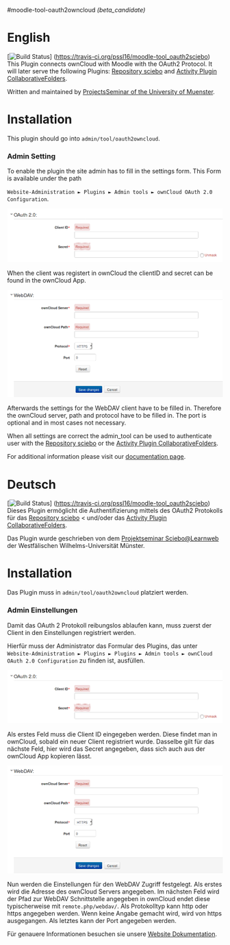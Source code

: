 #moodle-tool-oauth2owncloud *(beta_candidate)*

# English
[![Build Status](https://travis-ci.org/pssl16/moodle-tool_oauth2owncloud.svg?branch=master)]
(https://travis-ci.org/pssl16/moodle-tool_oauth2sciebo)</br>
This Plugin connects ownCloud with Moodle with the OAuth2 Protocol. It will later serve the following Plugins:
[Repository sciebo](https://github.com/pssl16/moodle-repository_sciebo) and 
[Activity Plugin CollaborativeFolders](https://github.com/pssl16/moodle-mod_collaborativefolders).

Written and maintained by
[ProjectsSeminar of the University of Muenster](https://github.com/pssl16).
# Installation
This plugin should go into `admin/tool/oauth2owncloud`. 

### Admin Setting

To enable the plugin the site admin has to fill in the settings form. This Form is available under the path
 
 `Website-Administration ► Plugins ► Admin tools ► ownCloud OAuth 2.0 Configuration`.

![Plugin-Struktur](pix/OAuth2Form.png)

When the client was registert in ownCloud the clientID and secret can be found in the ownCloud App.

![Plugin-Struktur](pix/WebDAVForm.png)

Afterwards the settings for the WebDAV client have to be filled in.
Therefore the ownCloud server, path and protocol have to be filled in. The port is optional and in most cases not necessary.

When all settings are correct the admin_tool can be used to authenticate user with the [Repository sciebo](https://github.com/pssl16/moodle-repository_sciebo) or the
[Activity Plugin CollaborativeFolders](https://github.com/pssl16/moodle-mod_collaborativefolders).

For additional information please visit our [documentation page](https://pssl16.github.io).

# Deutsch
[![Build Status](https://travis-ci.org/pssl16/moodle-tool_oauth2owncloud.svg?branch=master)]
(https://travis-ci.org/pssl16/moodle-tool_oauth2sciebo)</br>
Dieses Plugin ermöglicht die Authentifizierung mittels des OAuth2 Protokolls für das [Repository sciebo](https://github.com/pssl16/moodle-repository_sciebo) <
und/oder das
[Activity Plugin CollaborativeFolders](https://github.com/pssl16/moodle-mod_collaborativefolders).

Das Plugin wurde geschrieben von dem [Projektseminar Sciebo@Learnweb](https://github.com/pssl16) der Westfälischen Wilhelms-Universität Münster.
# Installation
 Das Plugin muss in `admin/tool/oauth2owncloud` platziert werden.

### Admin Einstellungen

Damit das OAuth 2 Protokoll reibungslos ablaufen kann, muss zuerst der Client in den Einstellungen registriert werden.

Hierfür muss der Administrator das Formular des Plugins, das unter `Website-Administration ► Plugins ► Plugins ► Admin tools ► ownCloud OAuth 2.0 Configuration` zu finden ist, ausfüllen.

![Plugin-Struktur](pix/OAuth2Form.png)

Als erstes Feld muss die Client ID eingegeben werden. Diese findet man in ownCloud, sobald ein neuer Client registriert wurde. Dasselbe gilt für das nächste Feld, hier wird das Secret angegeben, dass sich auch aus der ownCloud App kopieren lässt.

![Plugin-Struktur](pix/WebDAVForm.png)

Nun werden die Einstellungen für den WebDAV Zugriff festgelegt.
Als erstes wird die Adresse des ownCloud Servers angegeben.
Im nächsten Feld wird der Pfad zur WebDAV Schnittstelle angegeben in ownCloud endet diese typischerweise mit `remote.php/webdav/`.
Als Protokolltyp kann http oder https angegeben werden. Wenn keine Angabe gemacht wird, wird von https ausgegangen.
Als letztes kann der Port angegeben werden.

Für genauere Informationen besuchen sie unsere [Website Dokumentation](https://pssl16.github.io).